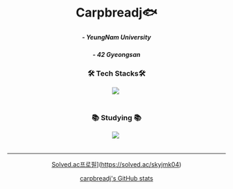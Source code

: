 <h1 align="center">Carpbreadj🐟</h1>

<h5 align="center">
- YeungNam University
<h5 align="center">
- 42 Gyeongsan
</h5>

  
<h3 align="center">🛠 Tech Stacks🛠</h3>

<div align="center">
  <img src="https://img.shields.io/badge/c-A8B9CC.svg?style=for-the-badge&logo=c&logoColor=black" />&nbsp
</div>

<br>

<h3 align="center">📚 Studying 📚</h3>
<div align="center">
  <img src="https://img.shields.io/badge/java-%23ED8B00.svg?style=for-the-badge&logo=openjdk&logoColor=white" />&nbsp
</div>
<br>
<div align="center">
  
----

[Solved.ac프로필](http://mazassumnida.wtf/api/v2/generate_badge?boj=skyjmk04)](https://solved.ac/skyjmk04)

[carpbreadj's GitHub stats](https://github-readme-stats.vercel.app/api?username=carpbreadj&show_icons=true&theme=dracula)
